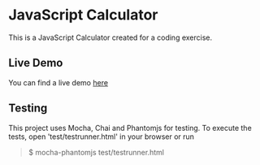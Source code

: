 # JavaScript Calculator

This is a JavaScript Calculator created for a coding exercise.

## Live Demo

You can find a live demo [here](http://ideaviate.com/projects/calculator)

## Testing

This project uses Mocha, Chai and Phantomjs for testing.
To execute the tests, open 'test/testrunner.html' in your browser or run

> $ mocha-phantomjs test/testrunner.html
